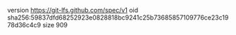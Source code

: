 version https://git-lfs.github.com/spec/v1
oid sha256:59837dfd68252923e0828818bc9241c25b73685857109776ce23c1978d36c4c9
size 909
